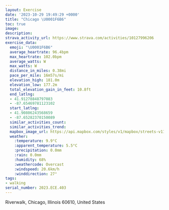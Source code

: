 ```yaml
---
layout: Exercise
date: '2023-10-29 19:49:29 +0000'
title: "Chicago \U0001F6B6"
toc: true
image:
description:
strava_activity_url: https://www.strava.com/activities/10127996206
exercise_data:
  emoji: "\U0001F6B6"
  average_heartrate: 96.4bpm
  max_heartrate: 102.0bpm
  average_watts: W
  max_watts: W
  distance_in_miles: 0.38mi
  pace_per_mile: 16m57s/mi
  elevation_high: 181.0m
  elevation_low: 177.2m
  total_elevation_gain_in_feet: 10.8ft
  end_latlng:
  - 41.91278848797083
  - -87.65469781123102
  start_latlng:
  - 41.90806243568659
  - -87.65282370150089
  similar_activities_count:
  similar_activities_trend:
  mapbox_image_url: https://api.mapbox.com/styles/v1/mapbox/streets-v11/static/path-5+787af2-1.0(aqx~Fvw~uOg%40%3FG%40IFO%40s%40GQ%3F%5BFIJUJQXa%40Xs%40z%40),pin-s-s+e5b22e(-87.65324,41.91009),pin-s-f+89ae00(-87.65398,41.91162999999999)/auto/800x800?access_token=pk.eyJ1Ijoiam9zaGJlY2ttYW4iLCJhIjoiY205eWR2aDd1MWZ6djJrbXc4a3M0bWZleiJ9.XiG9OWkNcZk2QzjJbxLB4A
  weather:
    :temperature: 9.9°C
    :apparent_temperature: 5.5°C
    :precipitation: 0.0mm
    :rain: 0.0mm
    :humidity: 68%
    :weathercode: Overcast
    :windspeed: 20.6km/h
    :winddirection: 27°
tags:
- walking
serial_number: 2023.ECE.403
---
```

Riverwalk, Chicago, Illinois 60610, United States
